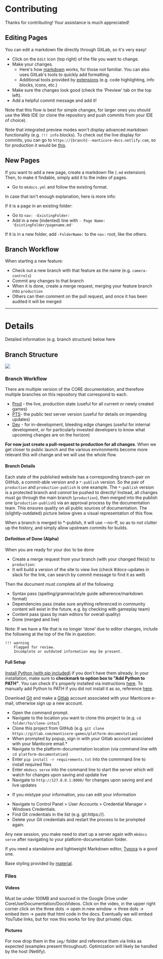# Contributing

Thanks for contributing! Your assistance is much appreciated!

## Editing Pages

You can edit a markdown file directly through GitLab, so it's very easy!

- Click on the `Edit` icon (top right) of the file you want to change.
- Make your changes.
  - Here's how
    [markdown](https://github.com/adam-p/markdown-here/wiki/Markdown-Cheatsheet)
    works, for those not familiar. You can also uses GitLab's tools to quickly
    add formatting.
  - Additional tools provided by
    [extensions](https://squidfunk.github.io/mkdocs-material/extensions/admonition/)
    (e.g. code highlighting, info blocks, icons, etc.)
- Make sure the changes look good (check the 'Preview' tab on the top left).
- Add a helpful commit message and add it!

Note that this flow is best for simple changes, for larger ones you should use
the Web IDE (or clone the repository and push commits from your IDE of choice).

Note that integrated preview modes won't display advanced markdown functionality (e.g. `!!!
info` blocks). To check out the live display for commits, you can go to `https://{branch}--manticore-docs.netlify.com`, so for production it would be [this](https://production--manticore-docs.netlify.com).

## New Pages

If you want to add a new page, create a markdown file (`.md` extension).
Then, to make it findable, simply add it to the index of pages.

- Go to `mkdocs.yml` and follow the existing format.

In case that isn't enough explanation, here is more info:

If it is a page in an existing folder:

- Go to `nav: -ExistingFolder:`
- Add in a new (indented) line with `- Page Name: 'ExistingFolder/pagename.md'`

If it is in a new folder, add `-FolderName:` to the `nav:` root, like the
others.

## Branch Workflow

When starting a new feature:
- Check out a new branch with that feature as the name (e.g. `camera-controls`)
- Commit any changes to that branch
- When it is done, create a merge request, merging your feature branch into `production`
- Others can then comment on the pull request, and once it has been audited it
  will be merged

---

# Details

Detailed information (e.g. branch structure) below here

## Branch Structure

![](src/img/readme_branches.png)

### Branch Workflow

There are multiple version of the CORE documentation, and therefore multiple
branches on this repository that correspond to each.

- [Prod](https://docs.manticoreplatform.com/) - the live, production state (useful
for all current or newly created games)
- [PTS](https://pts-publish--manticore-docs.netlify.com/)- the public test server
version (useful for details on impending updates)
- [Dev](https://dev-publish--manticore-docs.netlify.com/) - for in-development,
bleeding edge changes (useful for internal development, or for particularly
invested developers to know what upcoming changes are on the horizon)

**For now just create a pull-request to production for all changes**. When we get
closer to public launch and the various environments become more relevant this
will change and we will use the whole flow.

#### Branch Details

Each state of the published website has a corresponding branch-pair on GitHub, a
commit-able version and a `*-publish` version. So the pair of `production` and
`production-publish` is one example. The `*-publish` version is a protected
branch and _cannot_ be pushed to directly! Instead, all changes must go through
the main branch (`production`), then merged into the publish one
(`production-publish`) via an approval process by the documentation team. This
ensures quality on all public sources of documentation. The (slightly-outdated)
picture below gives a visual representation of this flow.

When a branch is merged to *-publish, it will use --no-ff, so as to not clutter
up the history, and simply allow upstream commits for builds.

#### Definition of Done (Alpha)

When you are ready for your doc to be done
- Create a merge request from your branch (with your changed file(s)) to `production`:
- It will build a version of the site to view live (check #docs-updates in slack
  for the link, can search by commit message to find it as well)

Then the document must complete all of the following:
- Syntax pass (spelling/grammar/style guide adherence/markdown format)
- Dependencies pass (make sure anything referenced in community content will
  exist in the future, e.g. by checking with gameplay team)
- Content pass (pass by main editors for overall quality)
- Done (merged and live)

Note: If we have a file that is no longer 'done' due to editor changes, include
the following at the top of the file in question:
```
!!! warning
    Flagged for review.
    Incomplete or outdated information may be present.
```

#### Full Setup

[Install Python (with pip included)](https://www.python.org/) if you don't have them already. In your installation, make sure to **checkmark to option box to "Add Python to PATH"**. You can check it's properly installed via instructions [here](https://www.makeuseof.com/tag/install-pip-for-python/). To manually add Python to PATH if you did not install it as so, reference [here](https://datatofish.com/add-python-to-windows-path/).

Download [Git](https://git-scm.com/) and make a [Gitlab](https://gitlab.com/) account associated with your Manticore e-mail, otherwise sign up a new account.

- Open the command prompt.
- Navigate to the location you want to clone this project to (e.g. `cd folder/to/clone-into/`)
- Clone this project from GitHub (e.g. `git clone https://gitlab.com/manticore-games/platform-documentation`)
- When prompted by popup, sign in with your Gitlab account associated with your Manticore email.*
- Navigate to the platform-documentation location (via command line with `cd platform-documentation`)
- Enter `pip install -r requirements.txt` into the commmand line to install required files
- Enter `mkdocs serve` into the command line to start the server which will watch for changes upon saving and update live
- Navigate to `http://127.0.0.1:8000/` for changes upon saving and and live updates

* If you mistype your information, you can edit your information
- Navigate to Control Panel > User Accounts > Credential Manager > Windows Credentials.
- Find Git credentials in the list (e.g. git:https://).
- Delete your Git credentials and restart the process to be prompted again.

Any new session, you make need to start up a server again with `mkdocs serve` after navigating to your platform-documentation folder.

If you need a standalone and lightweight Markdown editor,
[Typora](https://typora.io/) is a good one.

Base styling provided by
[material](https://squidfunk.github.io/mkdocs-material/).

### Files

#### Videos

Must be under 100MB and sourced in the Google Drive under
CoreUserDocumentation/DocsVideos. Click on the video, in the upper right corner
click on the three dots -> open in new window -> three dots -> embed item ->
paste that html code in the docs. Eventually we will embed YouTube links, but
for now this works for tiny (but private) clips.

#### Pictures

For now drop them in the `img/` folder and reference them via links as expected
(examples present throughout). Optimization will likely be handled by the host
(Netlify).
